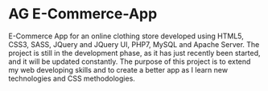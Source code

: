 # AG E-Commerce-App
E-Commerce App for an online clothing store developed using HTML5, CSS3, SASS, JQuery and JQuery UI, PHP7, MySQL and Apache Server. The project is still in the development phase, as it has just recently been started, and it will be updated constantly. The purpose of this project is to extend my web developing skills and to create a better app as I learn new technologies and CSS methodologies. 

